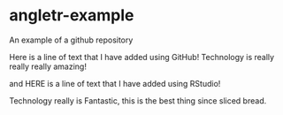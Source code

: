 # angletr-example
An example of a github repository

Here is a line of text that I have added using GitHub! Technology is really really really amazing!

and HERE is a line of text that I have added using RStudio!

Technology really is Fantastic, this is the best thing since sliced bread.
